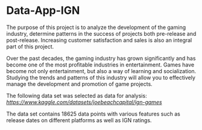 # Data-App-IGN
The purpose of this project is to analyze the development of the gaming industry, determine patterns in the success of projects both pre-release and post-release. Increasing customer satisfaction and sales is also an integral part of this project.

Over the past decades, the gaming industry has grown significantly and has become one of the most profitable industries in entertainment. Games have become not only entertainment, but also a way of learning and socialization. Studying the trends and patterns of this industry will allow you to effectively manage the development and promotion of game projects.

The following data set was selected as data for analysis: *https://www.kaggle.com/datasets/joebeachcapital/ign-games*

The data set contains 18625 data points with various features such as release dates on different platforms as well as IGN ratings.
